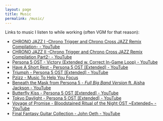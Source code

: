 ```yaml
---
layout: page
title: Music
permalink: /music/
---
```


Links to music I listen to while working (often VGM for that reason):

- [CHRONO JAZZ I -Chrono Trigger and Chrono Cross JAZZ Remix Compilation- - YouTube](https://www.youtube.com/watch?v=ZRPU14skoHg)
- [CHRONO JAZZ II -Chrono Trigger and Chrono Cross JAZZ Remix Compilation Part2- - YouTube](https://www.youtube.com/watch?v=AECX7omi-lc)
- [Persona 5 OST - Victory (Extended w. Correct In-Game Loop) - YouTube](https://www.youtube.com/watch?v=Ec4YbVP9R-A)
- [Have A Short Rest - Persona 5 OST [Extended] - YouTube](https://www.youtube.com/watch?v=jU44Lx_jCFo)
- [Triumph - Persona 5 OST [Extended] - YouTube](https://www.youtube.com/watch?v=JTny2jNoqc0)
- [Pzizz - Music To Help You Focus](https://focus.pzizz.com/)
- [Beneath the Mask from Persona 5 - *Full Big Band Version* ft. Aisha Jackson - YouTube](https://www.youtube.com/watch?v=cXEG3P12_LE)
- [Butterfly Kiss - Persona 5 OST [Extended] - YouTube](https://www.youtube.com/watch?v=Do5KL9AEcTw)
- [Tokyo Daylight - Persona 5 OST [Extended] - YouTube](https://www.youtube.com/watch?v=yum1o3S0COo)
- [Voyage of Promise - Bloodstained Ritual of the Night OST ~Extended~ - YouTube](https://www.youtube.com/watch?v=2ccf-YzKyVg)
- [Final Fantasy Guitar Collection - John Oeth - YouTube](https://www.youtube.com/watch?v=2ccf-YzKyVg)
